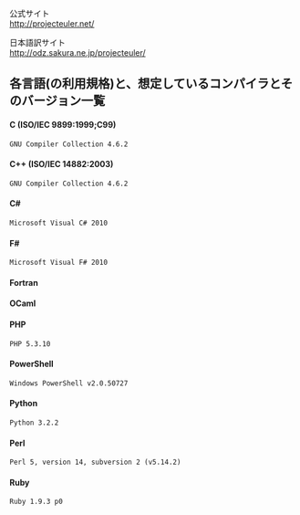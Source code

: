 公式サイト  
<http://projecteuler.net/>

日本語訳サイト  
<http://odz.sakura.ne.jp/projecteuler/>

各言語(の利用規格)と、想定しているコンパイラとそのバージョン一覧
-----
#### C (ISO/IEC 9899:1999;C99) ####
`GNU Compiler Collection 4.6.2`

#### C++ (ISO/IEC 14882:2003) ####
`GNU Compiler Collection 4.6.2`

#### C# ####
`Microsoft Visual C# 2010`

#### F# ####
`Microsoft Visual F# 2010`

#### Fortran ####

#### OCaml ####

#### PHP ####
`PHP 5.3.10`

#### PowerShell ####
`Windows PowerShell v2.0.50727`

#### Python ####
`Python 3.2.2`

#### Perl ####
`Perl 5, version 14, subversion 2 (v5.14.2)`

#### Ruby ####
`Ruby 1.9.3 p0`
